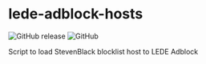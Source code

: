 # lede-adblock-hosts

![GitHub release](https://img.shields.io/github/release/pablomenino/lede-adblock-hosts.svg) 
![GitHub](https://img.shields.io/github/license/pablomenino/lede-adblock-hosts.svg)

Script to load StevenBlack blocklist host to LEDE Adblock
